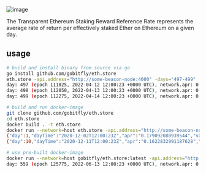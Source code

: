 ![image](https://user-images.githubusercontent.com/26490734/174131682-598758e0-1b5d-4b8d-8995-26cab3f65f22.png)

The Transparent Ethereum Staking Reward Reference Rate represents the average rate of return per effectively staked Ether on Ethereum on a given day.

## usage

```bash
# build and install binary from source via go
go install github.com/gobitfly/eth.store
eth.store -api.address="http://some-beacon-node:4000" -days="497-499"
day: 497 (epoch 111825, 2022-04-12 12:00:23 +0000 UTC), network.apr: 0.04908389
day: 498 (epoch 112050, 2022-04-13 12:00:23 +0000 UTC), network.apr: 0.04901101
day: 499 (epoch 112275, 2022-04-14 12:00:23 +0000 UTC), network.apr: 0.04889888

# build and run docker-image
git clone github.com/gobitfly/eth.store
cd eth.store
docker build . -t eth.store
docker run --network=host eth.store -api.address="http://some-beacon-node:4000" -days="1,10"
{"day":1,"dayTime":"2020-12-02T12:00:23Z","apr":"0.179092080939544","validators":21786,"startEpoch":225,"effectiveBalance":697152000000000,"startBalance":697605887541204,"endBalance":697979954397125,"depositsSum":32000000000,"validatorSets":{}}
{"day":10,"dayTime":"2020-12-11T12:00:23Z","apr":"0.1622832991187628","validators":29871,"startEpoch":2250,"effectiveBalance":955872000000000,"startBalance":960110038369385,"endBalance":960535030319235,"depositsSum":0,"validatorSets":{}}

# use pre-built docker-image
docker run --network=host gobitfly/eth.store:latest -api.address="http://some-beacon-node:4000" -days="finalized" -validators="myValidators:400000,400001;otherValidators:1,2,3"
day: 559 (epoch 125775, 2022-06-13 12:00:23 +0000 UTC), network.apr: 0.04504914, myValidators.apr: 0.03851903 (0.86 vs network), otherValidators.apr: 0.03842060 (0.85 vs network)
```
